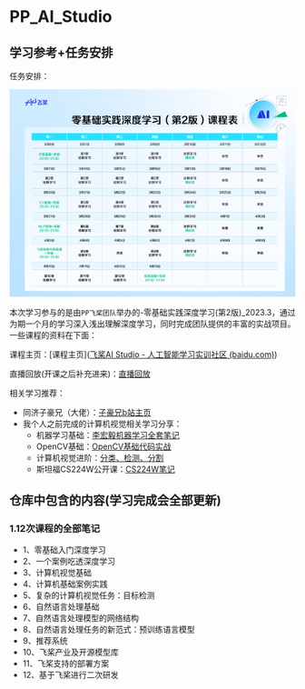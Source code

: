 # PP_AI_Studio
## 学习参考+任务安排

任务安排：

<img src="./images/image-20230302103850407.png" alt="image-20230302103850407" style="zoom:67%;margin-left:0px;" />

本次学习参与的是由`PP飞桨团队`举办的-零基础实践深度学习(第2版)_2023.3，通过为期一个月的学习深入浅出理解深度学习，同时完成团队提供的丰富的实战项目。一些课程的资料在下面：

课程主页：[课程主页]([飞桨AI Studio - 人工智能学习实训社区 (baidu.com)](https://aistudio.baidu.com/aistudio/education/group/info/25302))

直播回放(开课之后补充进来)：[直播回放]()

相关学习推荐：

* 同济子豪兄（大佬）：[子豪兄b站主页](https://space.bilibili.com/1900783?spm_id_from=333.337.0.0)
* 我个人之前完成的计算机视觉相关学习分享：
  * 机器学习基础：[李宏毅机器学习全套笔记](https://github.com/lyc686/LiHongyi-2021-ML)
  * OpenCV基础：[OpenCV基础代码实战](https://github.com/lyc686/OpenCv_study)
  * 计算机视觉进阶：[分类、检测、分割](https://github.com/lyc686/OpenMMlab_AI_2023.2)
  * 斯坦福CS224W公开课：[CS224W笔记](https://github.com/lyc686/CS224W_notes)


## 仓库中包含的内容(学习完成会全部更新)

### 1.12次课程的全部笔记

* 1、零基础入门深度学习
* 2、一个案例吃透深度学习
* 3、计算机视觉基础
* 4、计算机基础案例实践
* 5、复杂的计算机视觉任务：目标检测
* 6、自然语言处理基础
* 7、自然语言处理模型的网络结构
* 8、自然语言处理任务的新范式：预训练语言模型
* 9、推荐系统
* 10、飞桨产业及开源模型库
* 11、飞桨支持的部署方案
* 12、基于飞桨进行二次研发


